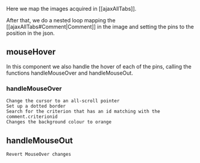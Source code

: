 Here we map the images acquired in [[ajaxAllTabs]].

After that, we do a nested loop mapping the [[ajaxAllTabs#Comment|Comment]] in the image and setting the pins to the position in the json.

## mouseHover

In this component we also handle the hover of each of the pins, calling the functions handleMouseOver and handleMouseOut.

### handleMouseOver
	Change the cursor to an all-scroll pointer
	Set up a dotted border
	Search for the criterion that has an id matching with the comment.criterionid
	Changes the background colour to orange
## handleMouseOut
	Revert MouseOver changes